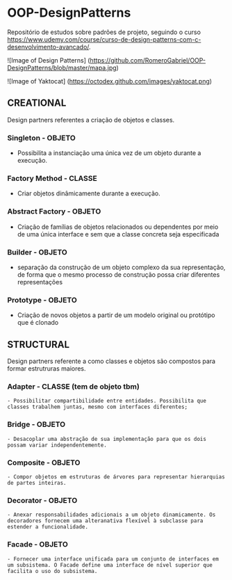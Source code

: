 # OOP-DesignPatterns

Repositório de estudos sobre padrões de projeto, seguindo o curso https://www.udemy.com/course/curso-de-design-patterns-com-c-desenvolvimento-avancado/.

![Image of Design Patterns]
(https://github.com/RomeroGabriel/OOP-DesignPatterns/blob/master/mapa.jpg)

![Image of Yaktocat]
(https://octodex.github.com/images/yaktocat.png)

## CREATIONAL
  Design partners referentes a criação de objetos e classes.
  ### Singleton - OBJETO
  - Possibilita a instanciação uma única vez de um objeto durante a execução.
  
  ### Factory Method - CLASSE
  - Criar objetos dinâmicamente durante a execução.

  ### Abstract Factory - OBJETO
  - Criação de famílias de objetos relacionados ou dependentes por meio de uma única interface e sem que a classe concreta seja especificada

  ### Builder - OBJETO
  - separação da construção de um objeto complexo da sua representação, de forma que o mesmo processo de construção possa criar diferentes representações

  ### Prototype - OBJETO
  - Criação de novos objetos a partir de um modelo original ou protótipo que é clonado


## STRUCTURAL
  Design partners referente a como classes e objetos são compostos para formar estrutruras maiores.

  ### Adapter - CLASSE (tem de objeto tbm)
	- Possibilitar compartibilidade entre entidades. Possibilita que classes trabalhem juntas, mesmo com interfaces diferentes;
  
  ### Bridge - OBJETO
	- Desacoplar uma abstração de sua implementação para que os dois possam variar independentemente. 

  ### Composite - OBJETO
	- Compor objetos em estruturas de árvores para representar hierarquias de partes inteiras.

  ### Decorator - OBJETO
	- Anexar responsabilidades adicionais a um objeto dinamicamente. Os decoradores fornecem uma alteranativa flexível à subclasse para estender a funcionalidade.

  ### Facade - OBJETO
	- Fornecer uma interface unificada para um conjunto de interfaces em um subsistema. O Facade define uma interface de nível superior que facilita o uso do subsistema.




	

